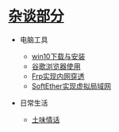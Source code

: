 <!-- 右侧侧边栏 相当于每本书籍的目录 -->
# [杂谈部分](/book-sketches/)

* 电脑工具  
  * [win10下载与安装](/book-sketches/电脑工具/win10下载与安装)  
  * [谷歌浏览器使用](/book-sketches/电脑工具/谷歌浏览器使用)  
  * [Frp实现内网穿透](/book-sketches/电脑工具/Frp实现内网穿透)  
  * [SoftEther实现虚拟局域网](/book-sketches/电脑工具/SoftEther实现虚拟局域网)  

* 日常生活  
  * [土味情话](/book-sketches/日常生活/土味情话)  
